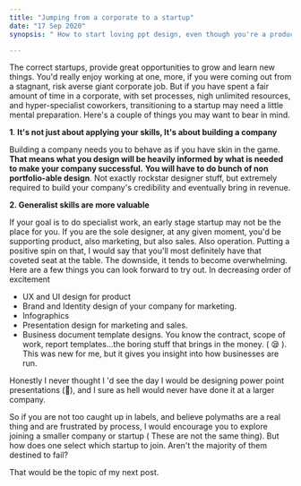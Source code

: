 ```yaml
---
title: "Jumping from a corporate to a startup"
date: "17 Sep 2020"
synopsis: " How to start loving ppt design, even though you're a product designer"

---
```


The correct startups, provide great opportunities to grow and learn new things. You'd really enjoy working at one, more, if you were coming out from a stagnant, risk averse giant corporate job. But if you have spent a fair amount of time in a corporate, with set processes, nigh unlimited resources, and hyper-specialist coworkers, transitioning to a startup may need a little mental preparation. Here's a couple of things you may want to bear in mind.

**1**. **It's not just about applying your skills, It's about building a company**

Building a company needs you to behave as if you have skin in the game. **That means what you design will be heavily informed by what is needed to make your company successful.** **You will have to do bunch of non portfolio-able design**. Not exactly rockstar designer stuff, but extremely required to build your company's credibility and eventually bring in revenue. 

**2.  Generalist skills are more valuable**

If your goal is to do specialist work, an early stage startup may not be the place for you. If you are the sole designer, at any given moment, you'd be supporting product, also marketing, but also sales. Also operation. Putting a positive spin on that, I would say that you'll most definitely have that coveted seat at the table. The downside, it tends to become overwhelming. 
Here are a few things you can look forward to try out.
In decreasing order of excitement

- UX and UI design for product
- Brand and Identity design of your company for marketing.
- Infographics
- Presentation design for marketing and sales.
- Business document template designs. You know the contract, scope of work, report templates...the boring stuff that brings in the money. ( 😪 ). This was new for me, but it gives you insight into how businesses are run.

Honestly I never thought I 'd see the day I would be designing power point presentations (🤮), and I sure as hell would never have done it at a larger company. 

So if you are not too caught up in labels, and believe polymaths are a real thing and are frustrated by process, I would encourage you to explore joining a smaller company or startup ( These are not the same thing). But how does one select which startup to join. Aren't the majority of them destined to fail? 

That would be the topic of my next post.


